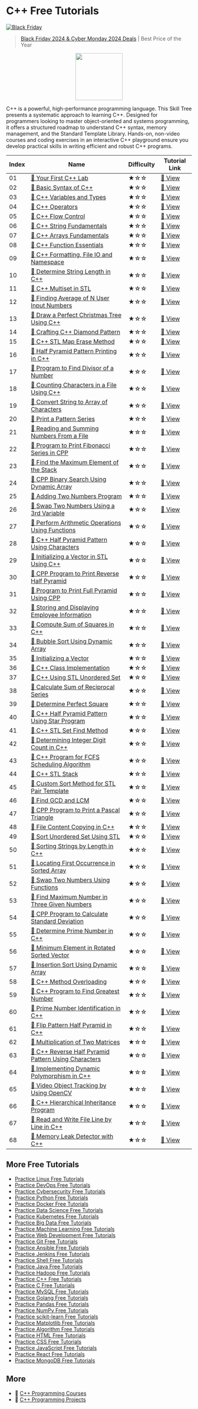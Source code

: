 # C++ Free Tutorials

[![Black Friday](https://file.labex.io/images/labex-bf24.png)](https://labex.io/pricing)

> [Black Friday 2024 & Cyber Monday 2024 Deals](https://labex.io/pricing) | Best Price of the Year

<div align="center">
<img width="128px" src="https://file.labex.io/path/kjx58efaCNu0.png">
</div>

C++ is a powerful, high-performance programming language. This Skill Tree presents a systematic approach to learning C++. Designed for programmers looking to master object-oriented and systems programming, it offers a structured roadmap to understand C++ syntax, memory management, and the Standard Template Library. Hands-on, non-video courses and coding exercises in an interactive C++ playground ensure you develop practical skills in writing efficient and robust C++ programs.

|   Index | Name                                                                                                                                        | Difficulty   | Tutorial Link                                                                                  |
|---------|---------------------------------------------------------------------------------------------------------------------------------------------|--------------|------------------------------------------------------------------------------------------------|
|      01 | [📖 Your First C++ Lab](https://labex.io/tutorials/cpp-your-first-c-lab-391803)                                                              | ★☆☆          | [🔗 View](https://labex.io/tutorials/cpp-your-first-c-lab-391803)                               |
|      02 | [📖 Basic Syntax of C++](https://labex.io/tutorials/cpp-basic-syntax-of-c-178534)                                                            | ★☆☆          | [🔗 View](https://labex.io/tutorials/cpp-basic-syntax-of-c-178534)                              |
|      03 | [📖 C++ Variables and Types](https://labex.io/tutorials/cpp-c-variables-and-types-178540)                                                    | ★☆☆          | [🔗 View](https://labex.io/tutorials/cpp-c-variables-and-types-178540)                          |
|      04 | [📖 C++ Operators](https://labex.io/tutorials/cpp-c-operators-178538)                                                                        | ★☆☆          | [🔗 View](https://labex.io/tutorials/cpp-c-operators-178538)                                    |
|      05 | [📖 C++ Flow Control](https://labex.io/tutorials/cpp-c-flow-control-178536)                                                                  | ★☆☆          | [🔗 View](https://labex.io/tutorials/cpp-c-flow-control-178536)                                 |
|      06 | [📖 C++ String Fundamentals](https://labex.io/tutorials/cpp-c-string-fundamentals-178539)                                                    | ★☆☆          | [🔗 View](https://labex.io/tutorials/cpp-c-string-fundamentals-178539)                          |
|      07 | [📖 C++ Arrays Fundamentals](https://labex.io/tutorials/cpp-c-arrays-fundamentals-178535)                                                    | ★☆☆          | [🔗 View](https://labex.io/tutorials/cpp-c-arrays-fundamentals-178535)                          |
|      08 | [📖 C++ Function Essentials](https://labex.io/tutorials/cpp-c-function-essentials-178537)                                                    | ★☆☆          | [🔗 View](https://labex.io/tutorials/cpp-c-function-essentials-178537)                          |
|      09 | [📖 C++ Formatting, File IO and Namespace](https://labex.io/tutorials/cpp-c-formatting-file-io-and-namespace-178541)                         | ★☆☆          | [🔗 View](https://labex.io/tutorials/cpp-c-formatting-file-io-and-namespace-178541)             |
|      10 | [📖 Determine String Length in C++](https://labex.io/tutorials/cpp-determine-string-length-in-c-96191)                                       | ★☆☆          | [🔗 View](https://labex.io/tutorials/cpp-determine-string-length-in-c-96191)                    |
|      11 | [📖 C++ Multiset in STL](https://labex.io/tutorials/cpp-c-multiset-in-stl-96232)                                                             | ★☆☆          | [🔗 View](https://labex.io/tutorials/cpp-c-multiset-in-stl-96232)                               |
|      12 | [📖 Finding Average of N User Input Numbers](https://labex.io/tutorials/cpp-finding-average-of-n-user-input-numbers-96156)                   | ★☆☆          | [🔗 View](https://labex.io/tutorials/cpp-finding-average-of-n-user-input-numbers-96156)         |
|      13 | [📖 Draw a Perfect Christmas Tree Using C++](https://labex.io/tutorials/cpp-draw-a-perfect-christmas-tree-using-c-96160)                     | ★☆☆          | [🔗 View](https://labex.io/tutorials/cpp-draw-a-perfect-christmas-tree-using-c-96160)           |
|      14 | [📖 Crafting C++ Diamond Pattern](https://labex.io/tutorials/cpp-crafting-c-diamond-pattern-96205)                                           | ★☆☆          | [🔗 View](https://labex.io/tutorials/cpp-crafting-c-diamond-pattern-96205)                      |
|      15 | [📖 C++ STL Map Erase Method](https://labex.io/tutorials/cpp-c-stl-map-erase-method-96230)                                                   | ★☆☆          | [🔗 View](https://labex.io/tutorials/cpp-c-stl-map-erase-method-96230)                          |
|      16 | [📖 Half Pyramid Pattern Printing in C++](https://labex.io/tutorials/cpp-half-pyramid-pattern-printing-in-c-96207)                           | ★☆☆          | [🔗 View](https://labex.io/tutorials/cpp-half-pyramid-pattern-printing-in-c-96207)              |
|      17 | [📖 Program to Find Divisor of a Number](https://labex.io/tutorials/cpp-program-to-find-divisor-of-a-number-96239)                           | ★☆☆          | [🔗 View](https://labex.io/tutorials/cpp-program-to-find-divisor-of-a-number-96239)             |
|      18 | [📖 Counting Characters in a File Using C++](https://labex.io/tutorials/cpp-counting-characters-in-a-file-using-c-96159)                     | ★☆☆          | [🔗 View](https://labex.io/tutorials/cpp-counting-characters-in-a-file-using-c-96159)           |
|      19 | [📖 Convert String to Array of Characters](https://labex.io/tutorials/cpp-convert-string-to-array-of-characters-96182)                       | ★☆☆          | [🔗 View](https://labex.io/tutorials/cpp-convert-string-to-array-of-characters-96182)           |
|      20 | [📖 Print a Pattern Series](https://labex.io/tutorials/cpp-print-a-pattern-series-96202)                                                     | ★☆☆          | [🔗 View](https://labex.io/tutorials/cpp-print-a-pattern-series-96202)                          |
|      21 | [📖 Reading and Summing Numbers From a File](https://labex.io/tutorials/cpp-reading-and-summing-numbers-from-a-file-96163)                   | ★☆☆          | [🔗 View](https://labex.io/tutorials/cpp-reading-and-summing-numbers-from-a-file-96163)         |
|      22 | [📖 Program to Print Fibonacci Series in CPP](https://labex.io/tutorials/cpp-program-to-print-fibonacci-series-in-cpp-96243)                 | ★☆☆          | [🔗 View](https://labex.io/tutorials/cpp-program-to-print-fibonacci-series-in-cpp-96243)        |
|      23 | [📖 Find the Maximum Element of the Stack](https://labex.io/tutorials/cpp-find-the-maximum-element-of-the-stack-96137)                       | ★☆☆          | [🔗 View](https://labex.io/tutorials/cpp-find-the-maximum-element-of-the-stack-96137)           |
|      24 | [📖 CPP Binary Search Using Dynamic Array](https://labex.io/tutorials/cpp-cpp-binary-search-using-dynamic-array-96172)                       | ★☆☆          | [🔗 View](https://labex.io/tutorials/cpp-cpp-binary-search-using-dynamic-array-96172)           |
|      25 | [📖 Adding Two Numbers Program](https://labex.io/tutorials/cpp-adding-two-numbers-program-96120)                                             | ★☆☆          | [🔗 View](https://labex.io/tutorials/cpp-adding-two-numbers-program-96120)                      |
|      26 | [📖 Swap Two Numbers Using a 3rd Variable](https://labex.io/tutorials/cpp-swap-two-numbers-using-a-3rd-variable-96227)                       | ★☆☆          | [🔗 View](https://labex.io/tutorials/cpp-swap-two-numbers-using-a-3rd-variable-96227)           |
|      27 | [📖 Perform Arithmetic Operations Using Functions](https://labex.io/tutorials/cpp-perform-arithmetic-operations-using-functions-96201)       | ★☆☆          | [🔗 View](https://labex.io/tutorials/cpp-perform-arithmetic-operations-using-functions-96201)   |
|      28 | [📖 C++ Half Pyramid Pattern Using Characters](https://labex.io/tutorials/cpp-c-half-pyramid-pattern-using-characters-96141)                 | ★☆☆          | [🔗 View](https://labex.io/tutorials/cpp-c-half-pyramid-pattern-using-characters-96141)         |
|      29 | [📖 Initializing a Vector in STL Using C++](https://labex.io/tutorials/cpp-initializing-a-vector-in-stl-using-c-96167)                       | ★☆☆          | [🔗 View](https://labex.io/tutorials/cpp-initializing-a-vector-in-stl-using-c-96167)            |
|      30 | [📖 CPP Program to Print Reverse Half Pyramid](https://labex.io/tutorials/cpp-cpp-program-to-print-reverse-half-pyramid-96211)               | ★☆☆          | [🔗 View](https://labex.io/tutorials/cpp-cpp-program-to-print-reverse-half-pyramid-96211)       |
|      31 | [📖 Program to Print Full Pyramid Using CPP](https://labex.io/tutorials/cpp-program-to-print-full-pyramid-using-cpp-96244)                   | ★☆☆          | [🔗 View](https://labex.io/tutorials/cpp-program-to-print-full-pyramid-using-cpp-96244)         |
|      32 | [📖 Storing and Displaying Employee Information](https://labex.io/tutorials/cpp-storing-and-displaying-employee-information-96165)           | ★☆☆          | [🔗 View](https://labex.io/tutorials/cpp-storing-and-displaying-employee-information-96165)     |
|      33 | [📖 Compute Sum of Squares in C++](https://labex.io/tutorials/cpp-compute-sum-of-squares-in-c-96194)                                         | ★☆☆          | [🔗 View](https://labex.io/tutorials/cpp-compute-sum-of-squares-in-c-96194)                     |
|      34 | [📖 Bubble Sort Using Dynamic Array](https://labex.io/tutorials/cpp-bubble-sort-using-dynamic-array-96173)                                   | ★☆☆          | [🔗 View](https://labex.io/tutorials/cpp-bubble-sort-using-dynamic-array-96173)                 |
|      35 | [📖 Initializing a Vector ](https://labex.io/tutorials/cpp-initializing-a-vector-96148)                                                      | ★☆☆          | [🔗 View](https://labex.io/tutorials/cpp-initializing-a-vector-96148)                           |
|      36 | [📖 C++ Class Implementation](https://labex.io/tutorials/cpp-c-class-implementation-96219)                                                   | ★☆☆          | [🔗 View](https://labex.io/tutorials/cpp-c-class-implementation-96219)                          |
|      37 | [📖 C++ Using STL Unordered Set](https://labex.io/tutorials/cpp-c-using-stl-unordered-set-96234)                                             | ★☆☆          | [🔗 View](https://labex.io/tutorials/cpp-c-using-stl-unordered-set-96234)                       |
|      38 | [📖 Calculate Sum of Reciprocal Series](https://labex.io/tutorials/cpp-calculate-sum-of-reciprocal-series-96193)                             | ★☆☆          | [🔗 View](https://labex.io/tutorials/cpp-calculate-sum-of-reciprocal-series-96193)              |
|      39 | [📖 Determine Perfect Square](https://labex.io/tutorials/cpp-determine-perfect-square-96130)                                                 | ★☆☆          | [🔗 View](https://labex.io/tutorials/cpp-determine-perfect-square-96130)                        |
|      40 | [📖 C++ Half Pyramid Pattern Using Star Program](https://labex.io/tutorials/cpp-c-half-pyramid-pattern-using-star-program-96143)             | ★☆☆          | [🔗 View](https://labex.io/tutorials/cpp-c-half-pyramid-pattern-using-star-program-96143)       |
|      41 | [📖 C++ STL Set Find Method](https://labex.io/tutorials/cpp-c-stl-set-find-method-96236)                                                     | ★☆☆          | [🔗 View](https://labex.io/tutorials/cpp-c-stl-set-find-method-96236)                           |
|      42 | [📖 Determining Integer Digit Count in C++](https://labex.io/tutorials/cpp-determining-integer-digit-count-in-c-96127)                       | ★☆☆          | [🔗 View](https://labex.io/tutorials/cpp-determining-integer-digit-count-in-c-96127)            |
|      43 | [📖 C++ Program for FCFS Scheduling Algorithm](https://labex.io/tutorials/cpp-c-program-for-fcfs-scheduling-algorithm-96161)                 | ★☆☆          | [🔗 View](https://labex.io/tutorials/cpp-c-program-for-fcfs-scheduling-algorithm-96161)         |
|      44 | [📖 C++ STL Stack](https://labex.io/tutorials/cpp-c-stl-stack-96226)                                                                         | ★☆☆          | [🔗 View](https://labex.io/tutorials/cpp-c-stl-stack-96226)                                     |
|      45 | [📖 Custom Sort Method for STL Pair Template](https://labex.io/tutorials/cpp-custom-sort-method-for-stl-pair-template-96128)                 | ★☆☆          | [🔗 View](https://labex.io/tutorials/cpp-custom-sort-method-for-stl-pair-template-96128)        |
|      46 | [📖 Find GCD and LCM](https://labex.io/tutorials/cpp-find-gcd-and-lcm-96188)                                                                 | ★☆☆          | [🔗 View](https://labex.io/tutorials/cpp-find-gcd-and-lcm-96188)                                |
|      47 | [📖 CPP Program to Print a Pascal Triangle](https://labex.io/tutorials/cpp-cpp-program-to-print-a-pascal-triangle-96203)                     | ★☆☆          | [🔗 View](https://labex.io/tutorials/cpp-cpp-program-to-print-a-pascal-triangle-96203)          |
|      48 | [📖 File Content Copying in C++](https://labex.io/tutorials/cpp-file-content-copying-in-c-96158)                                             | ★☆☆          | [🔗 View](https://labex.io/tutorials/cpp-file-content-copying-in-c-96158)                       |
|      49 | [📖 Sort Unordered Set Using STL](https://labex.io/tutorials/cpp-sort-unordered-set-using-stl-96215)                                         | ★☆☆          | [🔗 View](https://labex.io/tutorials/cpp-sort-unordered-set-using-stl-96215)                    |
|      50 | [📖 Sorting Strings by Length in C++](https://labex.io/tutorials/cpp-sorting-strings-by-length-in-c-96224)                                   | ★☆☆          | [🔗 View](https://labex.io/tutorials/cpp-sorting-strings-by-length-in-c-96224)                  |
|      51 | [📖 Locating First Occurrence in Sorted Array](https://labex.io/tutorials/cpp-locating-first-occurrence-in-sorted-array-96132)               | ★☆☆          | [🔗 View](https://labex.io/tutorials/cpp-locating-first-occurrence-in-sorted-array-96132)       |
|      52 | [📖 Swap Two Numbers Using Functions](https://labex.io/tutorials/cpp-swap-two-numbers-using-functions-96216)                                 | ★☆☆          | [🔗 View](https://labex.io/tutorials/cpp-swap-two-numbers-using-functions-96216)                |
|      53 | [📖 Find Maximum Number in Three Given Numbers](https://labex.io/tutorials/cpp-find-maximum-number-in-three-given-numbers-96192)             | ★☆☆          | [🔗 View](https://labex.io/tutorials/cpp-find-maximum-number-in-three-given-numbers-96192)      |
|      54 | [📖 CPP Program to Calculate Standard Deviation](https://labex.io/tutorials/cpp-cpp-program-to-calculate-standard-deviation-96174)           | ★☆☆          | [🔗 View](https://labex.io/tutorials/cpp-cpp-program-to-calculate-standard-deviation-96174)     |
|      55 | [📖 Determine Prime Number in C++](https://labex.io/tutorials/cpp-determine-prime-number-in-c-96177)                                         | ★☆☆          | [🔗 View](https://labex.io/tutorials/cpp-determine-prime-number-in-c-96177)                     |
|      56 | [📖 Minimum Element in Rotated Sorted Vector](https://labex.io/tutorials/cpp-minimum-element-in-rotated-sorted-vector-96134)                 | ★☆☆          | [🔗 View](https://labex.io/tutorials/cpp-minimum-element-in-rotated-sorted-vector-96134)        |
|      57 | [📖 Insertion Sort Using Dynamic Array](https://labex.io/tutorials/cpp-insertion-sort-using-dynamic-array-96119)                             | ★☆☆          | [🔗 View](https://labex.io/tutorials/cpp-insertion-sort-using-dynamic-array-96119)              |
|      58 | [📖 C++ Method Overloading](https://labex.io/tutorials/cpp-c-method-overloading-96149)                                                       | ★☆☆          | [🔗 View](https://labex.io/tutorials/cpp-c-method-overloading-96149)                            |
|      59 | [📖 C++ Program to Find Greatest Number](https://labex.io/tutorials/cpp-c-program-to-find-greatest-number-96240)                             | ★☆☆          | [🔗 View](https://labex.io/tutorials/cpp-c-program-to-find-greatest-number-96240)               |
|      60 | [📖 Prime Number Identification in C++](https://labex.io/tutorials/cpp-prime-number-identification-in-c-96129)                               | ★☆☆          | [🔗 View](https://labex.io/tutorials/cpp-prime-number-identification-in-c-96129)                |
|      61 | [📖 Flip Pattern Half Pyramid in C++](https://labex.io/tutorials/cpp-flip-pattern-half-pyramid-in-c-96206)                                   | ★☆☆          | [🔗 View](https://labex.io/tutorials/cpp-flip-pattern-half-pyramid-in-c-96206)                  |
|      62 | [📖 Multiplication of Two Matrices](https://labex.io/tutorials/cpp-multiplication-of-two-matrices-96168)                                     | ★☆☆          | [🔗 View](https://labex.io/tutorials/cpp-multiplication-of-two-matrices-96168)                  |
|      63 | [📖 C++ Reverse Half Pyramid Pattern Using Characters](https://labex.io/tutorials/cpp-c-reverse-half-pyramid-pattern-using-characters-96221) | ★☆☆          | [🔗 View](https://labex.io/tutorials/cpp-c-reverse-half-pyramid-pattern-using-characters-96221) |
|      64 | [📖 Implementing Dynamic Polymorphism in C++](https://labex.io/tutorials/cpp-implementing-dynamic-polymorphism-in-c-96154)                   | ★☆☆          | [🔗 View](https://labex.io/tutorials/cpp-implementing-dynamic-polymorphism-in-c-96154)          |
|      65 | [📖 Video Object Tracking by Using OpenCV](https://labex.io/tutorials/cpp-video-object-tracking-by-using-opencv-178621)                      | ★☆☆          | [🔗 View](https://labex.io/tutorials/cpp-video-object-tracking-by-using-opencv-178621)          |
|      66 | [📖 C++ Hierarchical Inheritance Program](https://labex.io/tutorials/cpp-c-hierarchical-inheritance-program-96145)                           | ★☆☆          | [🔗 View](https://labex.io/tutorials/cpp-c-hierarchical-inheritance-program-96145)              |
|      67 | [📖 Read and Write File Line by Line in C++](https://labex.io/tutorials/cpp-read-and-write-file-line-by-line-in-c-96213)                     | ★☆☆          | [🔗 View](https://labex.io/tutorials/cpp-read-and-write-file-line-by-line-in-c-96213)           |
|      68 | [📖 Memory Leak Detector with C++](https://labex.io/tutorials/cpp-memory-leak-detector-with-c-178620)                                        | ★☆☆          | [🔗 View](https://labex.io/tutorials/cpp-memory-leak-detector-with-c-178620)                    |

## More Free Tutorials

- [Practice Linux Free Tutorials](https://github.com/labex-labs/linux-free-tutorials)
- [Practice DevOps Free Tutorials](https://github.com/labex-labs/devops-free-tutorials)
- [Practice Cybersecurity Free Tutorials](https://github.com/labex-labs/cybersecurity-free-tutorials)
- [Practice Python Free Tutorials](https://github.com/labex-labs/python-free-tutorials)
- [Practice Docker Free Tutorials](https://github.com/labex-labs/docker-free-tutorials)
- [Practice Data Science Free Tutorials](https://github.com/labex-labs/data-science-free-tutorials)
- [Practice Kubernetes Free Tutorials](https://github.com/labex-labs/kubernetes-free-tutorials)
- [Practice Big Data Free Tutorials](https://github.com/labex-labs/bigdata-free-tutorials)
- [Practice Machine Learning Free Tutorials](https://github.com/labex-labs/ml-free-tutorials)
- [Practice Web Development Free Tutorials](https://github.com/labex-labs/web-development-free-tutorials)
- [Practice Git Free Tutorials](https://github.com/labex-labs/git-free-tutorials)
- [Practice Ansible Free Tutorials](https://github.com/labex-labs/ansible-free-tutorials)
- [Practice Jenkins Free Tutorials](https://github.com/labex-labs/jenkins-free-tutorials)
- [Practice Shell Free Tutorials](https://github.com/labex-labs/shell-free-tutorials)
- [Practice Java Free Tutorials](https://github.com/labex-labs/java-free-tutorials)
- [Practice Hadoop Free Tutorials](https://github.com/labex-labs/hadoop-free-tutorials)
- [Practice C++ Free Tutorials](https://github.com/labex-labs/cpp-free-tutorials)
- [Practice C Free Tutorials](https://github.com/labex-labs/c-free-tutorials)
- [Practice MySQL Free Tutorials](https://github.com/labex-labs/mysql-free-tutorials)
- [Practice Golang Free Tutorials](https://github.com/labex-labs/go-free-tutorials)
- [Practice Pandas Free Tutorials](https://github.com/labex-labs/pandas-free-tutorials)
- [Practice NumPy Free Tutorials](https://github.com/labex-labs/numpy-free-tutorials)
- [Practice scikit-learn Free Tutorials](https://github.com/labex-labs/sklearn-free-tutorials)
- [Practice Matplotlib Free Tutorials](https://github.com/labex-labs/matplotlib-free-tutorials)
- [Practice Algorithm Free Tutorials](https://github.com/labex-labs/algorithm-free-tutorials)
- [Practice HTML Free Tutorials](https://github.com/labex-labs/html-free-tutorials)
- [Practice CSS Free Tutorials](https://github.com/labex-labs/css-free-tutorials)
- [Practice JavaScript Free Tutorials](https://github.com/labex-labs/javascript-free-tutorials)
- [Practice React Free Tutorials](https://github.com/labex-labs/react-free-tutorials)
- [Practice MongoDB Free Tutorials](https://github.com/labex-labs/mongodb-free-tutorials)


## More

- 🔗 [C++ Programming Courses](https://github.com/labex-labs/awesome-programming-courses)
- 🔗 [C++ Programming Projects](https://github.com/labex-labs/awesome-programming-projects)

